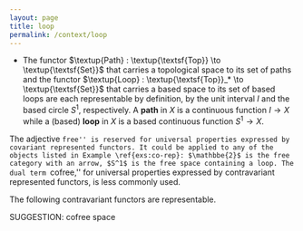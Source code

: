 ```yaml
---
layout: page
title: loop
permalink: /context/loop
---
```

-  The functor $\textup{Path} : \textup{\textsf{Top}} \to \textup{\textsf{Set}}$ that carries a topological space to its set of paths and the functor $\textup{Loop} : \textup{\textsf{Top}}_* \to \textup{\textsf{Set}}$ that carries a based space to its set of based loops are each representable by definition, by the unit interval $I$ and the based circle $S^1$, respectively. A **path** in $X$ is a continuous function $I \to X$ while a (based)  **loop** in $X$ is a based continuous function $S^1 \to X$.



The adjective ``free'' is reserved for universal properties expressed by covariant represented functors. It could be applied to any of the objects listed in Example \ref{exs:co-rep}: $\mathbbe{2}$ is the free category with an arrow, $S^1$ is the free space containing a loop. The dual term ``cofree,'' for universal properties expressed by contravariant represented functors, is less commonly used.

 The following contravariant functors are representable.


SUGGESTION: cofree space